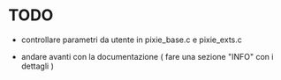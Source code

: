 
# TODO

- controllare parametri da utente in pixie_base.c e pixie_exts.c

- andare avanti con la documentazione ( fare una sezione "INFO" con i dettagli )